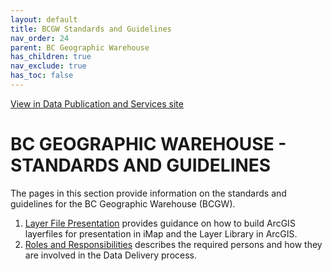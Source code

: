 ```yaml
---
layout: default
title: BCGW Standards and Guidelines
nav_order: 24
parent: BC Geographic Warehouse
has_children: true
nav_exclude: true
has_toc: false
---
```

[View in Data Publication and Services site](https://bcgov.github.io/data-publication/pages/dsg_bcgw.html)

# BC GEOGRAPHIC WAREHOUSE - STANDARDS AND GUIDELINES

The pages in this section provide information on the standards and guidelines for the BC Geographic Warehouse (BCGW). 

1. [Layer File Presentation](https://bcgov.github.io/data-publication/pages/dsg_bcgw_layer_file_presentation.html) provides guidance on how to build ArcGIS layerfiles for presentation in iMap and the Layer Library in ArcGIS.
1. [Roles and Responsibilities](https://bcgov.github.io/data-publication/pages/dsg_bcgw_roles_responsibilities.html) describes the required persons and how they are involved in the Data Delivery process.

